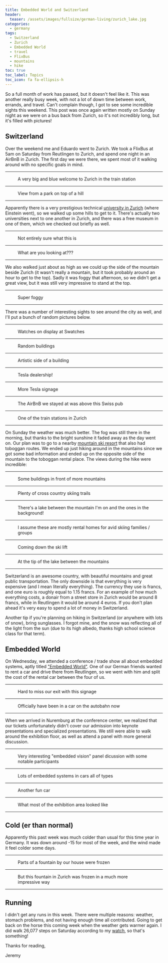 ```yaml
---
title: Embedded World and Switzerland
header:
  teaser: /assets/images/fullsize/german-living/zurich_lake.jpg
categories:
  - germany
tags:
  - Switzerland
  - Zurich
  - Embedded World
  - travel
  - FlixBus
  - mountains
  - hike
toc: true
toc_label: Topics
toc_icon: fa fa-ellipsis-h
---
```


So a full month of work has passed, but it doesn't feel like it. This was another really busy week, with not a lot of down time between work, errands, and travel. Can't complain though, I got to see some incredible sights this weekend. This post was once again written mostly on Sunday night as we were on a bus back from Zurich, so it's not incredibly long, but it's filled with pictures!

## Switzerland

Over the weekend me and Eduardo went to Zurich. We took a FlixBus at 5am on Saturday from Reutlingen to Zurich, and spend one night in an AirBnB in Zurich. The first day we were there, we spent most of it walking around with no specific goals in mind.

***

<figure class="align-center">
  <img src="/assets/images/fullsize/german-living/zurich_blue_lady.jpg" alt="">
  <figcaption>A very big and blue welcome to Zurich in the train station</figcaption>
</figure>

***

<figure class="align-center">
  <img src="/assets/images/fullsize/german-living/zurich_park_view.jpg" alt="">
  <figcaption>View from a park on top of a hill</figcaption>
</figure>

***

Apparently there is a very prestigious technical [university in Zurich](https://en.wikipedia.org/wiki/University_of_Zurich) (where Einstein went), so we walked up some hills to get to it. There's actually two universities next to one another in Zurich, and there was a free museum in one of them, which we checked out briefly as well.

***

<figure class="align-center">
  <img src="/assets/images/fullsize/german-living/zurich_museum_maggie.jpg" alt="">
  <figcaption>Not entirely sure what this is</figcaption>
</figure>

***

<figure class="align-center">
  <img src="/assets/images/fullsize/german-living/zurich_museum_fox.jpg" alt="">
  <figcaption>What are you looking at???</figcaption>
</figure>

***

We also walked just about as high as we could up the side of the mountain beside Zurich (it wasn't really a mountain, but it took probably around an hour to get to the top). Sadly it was foggy that afternoon, so we didn't get a great view, but it was still very impressive to stand at the top.

***

<figure class="align-center">
  <img src="/assets/images/fullsize/german-living/zurich_climb.jpg" alt="">
  <figcaption>Super foggy</figcaption>
</figure>

***

There was a number of interesting sights to see around the city as well, and I'll put a bunch of random pictures below.

***

<figure class="align-center">
  <img src="/assets/images/fullsize/german-living/zurich_watches.jpg" alt="">
  <figcaption>Watches on display at Swatches</figcaption>
</figure>

***

<figure class="align-center">
  <img src="/assets/images/fullsize/german-living/zurich_buildings.jpg" alt="">
  <figcaption>Random buildings</figcaption>
</figure>

***

<figure class="align-center">
  <img src="/assets/images/fullsize/german-living/zurich_painting.jpg" alt="">
  <figcaption>Artistic side of a building</figcaption>
</figure>

***

<figure class="align-center">
  <img src="/assets/images/fullsize/german-living/zurich_tesla1.jpg" alt="">
  <figcaption>Tesla dealership!</figcaption>
</figure>

***

<figure class="align-center">
  <img src="/assets/images/fullsize/german-living/zurich_tesla2.jpg" alt="">
  <figcaption>More Tesla signage</figcaption>
</figure>

***

<figure class="align-center">
  <img src="/assets/images/fullsize/german-living/zurich_aelpli.jpg" alt="">
  <figcaption>The AirBnB we stayed at was above this Swiss pub</figcaption>
</figure>

***

<figure class="align-center">
  <img src="/assets/images/fullsize/german-living/zurich_station.jpg" alt="">
  <figcaption>One of the train stations in Zurich</figcaption>
</figure>

***

On Sunday the weather was much better. The fog was still there in the morning, but thanks to the bright sunshine it faded away as the day went on. Our plan was to go to a nearby [mountain ski resort](http://www.flumserberg.ch/Winter/Home) that also had toboggan routes. We ended up just hiking around in the mountains since we got some bad information and ended up on the opposite side of the mountain to the toboggan rental place. The views during the hike were incredible:

***

<figure class="align-center">
  <img src="/assets/images/fullsize/german-living/zurich_ski_resort.jpg" alt="">
  <figcaption>Some buildings in front of more mountains</figcaption>
</figure>

***

<figure class="align-center">
  <img src="/assets/images/fullsize/german-living/zurich_xc_ski.jpg" alt="">
  <figcaption>Plenty of cross country skiing trails</figcaption>
</figure>

***

<figure class="align-center">
  <img src="/assets/images/fullsize/german-living/zurich_peak.jpg" alt="">
  <figcaption>There's a lake between the mountain I'm on and the ones in the background!</figcaption>
</figure>

***

<figure class="align-center">
  <img src="/assets/images/fullsize/german-living/zurich_ski_houses.jpg" alt="">
  <figcaption>I assume these are mostly rental homes for avid skiing families / groups</figcaption>
</figure>

***

<figure class="align-center">
  <img src="/assets/images/fullsize/german-living/zurich_gondola.jpg" alt="">
  <figcaption>Coming down the ski lift</figcaption>
</figure>

***

<figure class="align-center">
  <img src="/assets/images/fullsize/german-living/zurich_lake.jpg" alt="">
  <figcaption>At the tip of the lake between the mountains</figcaption>
</figure>

***

Switzerland is an awesome country, with beautiful mountains and great public transportation. The only downside is that everything is very expensive (and I mean literally everything). The currency they use is francs, and one euro is roughly equal to 1.15 francs. For an example of how much everything costs, a donair from a street store in Zurich would be around 8 francs, while in Reutlingen it would be around 4 euros. If you don't plan ahead it's very easy to spend a lot of money in Switzerland.

Another tip if you're planning on hiking in Switzerland (or anywhere with lots of snow), bring sunglasses. I forgot mine, and the snow was reflecting all of the light from the sun (due to its high albedo, thanks high school science class for that term).

## Embedded World

On Wednesday, we attended a conference / trade show all about embedded systems, aptly titled ["Embedded World"](https://www.embedded-world.de/en). One of our German friends wanted to rent a car and drive there from Reutlingen, so we went with him and split the cost of the rental car between the four of us.

***

<figure class="align-center">
  <img src="/assets/images/fullsize/german-living/embedded_world_exit.jpg" alt="">
  <figcaption>Hard to miss our exit with this signage</figcaption>
</figure>

***

<figure class="align-center">
  <img src="/assets/images/fullsize/german-living/embedded_world_autobahn.jpg" alt="">
  <figcaption>Officially have been in a car on the autobahn now</figcaption>
</figure>

***

When we arrived in Nuremburg at the conference center, we realized that our tickets unfortunately didn't cover our admission into keynote presentations and specialized presentations. We still were able to walk around the exhibition floor, as well as attend a panel with more general discussion.

***

<figure class="align-center">
  <img src="/assets/images/fullsize/german-living/embedded_world_panel.jpg" alt="">
  <figcaption>Very interesting "embedded vision" panel dicussion with some notable participants</figcaption>
</figure>

***

<figure class="align-center">
  <img src="/assets/images/fullsize/german-living/embedded_world_porsche.jpg" alt="">
  <figcaption>Lots of embedded systems in cars all of types</figcaption>
</figure>

***

<figure class="align-center">
  <img src="/assets/images/fullsize/german-living/embedded_world_race_car.jpg" alt="">
  <figcaption>Another fun car</figcaption>
</figure>

***

<figure class="align-center">
  <img src="/assets/images/fullsize/german-living/embedded_world_floor.jpg" alt="">
  <figcaption>What most of the exhibition area looked like</figcaption>
</figure>

***

## Cold (er than normal)

Apparently this past week was much colder than usual for this time year in Germany. It was down around -15 for most of the week, and the wind made it feel colder some days.

***

<figure class="align-center">
  <img src="/assets/images/fullsize/german-living/frozen_stuttgart.jpg" alt="">
  <figcaption>Parts of a fountain by our house were frozen</figcaption>
</figure>

***

<figure class="align-center">
  <img src="/assets/images/fullsize/german-living/frozen_zurich.jpg" alt="">
  <figcaption>But this fountain in Zurich was frozen in a much more impressive way</figcaption>
</figure>

***

## Running

I didn't get any runs in this week. There were multiple reasons: weather, stomach problems, and not having enough time all contributed. Going to get back on the horse this coming week when the weather gets warmer again. I did walk 26,077 steps on Saturday according to my [watch](https://en.wikipedia.org/wiki/Pebble_Time), so that's something!


Thanks for reading,

Jeremy
